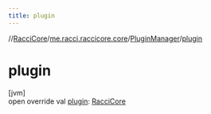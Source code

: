 ```yaml
---
title: plugin
---
```

//[RacciCore](../../../index.html)/[me.racci.raccicore.core](../index.html)/[PluginManager](index.html)/[plugin](plugin.html)



# plugin



[jvm]\
open override val [plugin](plugin.html): [RacciCore](../-racci-core/index.html)




